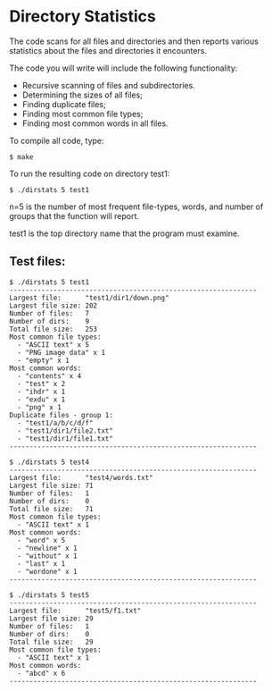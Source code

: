 # Directory Statistics

The code scans for all files and directories and then reports various statistics about the files and directories it encounters.

The code you will write will include the following functionality:
- Recursive scanning of files and subdirectories.
- Determining the sizes of all files;
- Finding duplicate files;
- Finding most common file types;
- Finding most common words in all files.

To compile all code, type:
```
$ make
```

To run the resulting code on directory test1:
```
$ ./dirstats 5 test1
```
n=5 is the number of most frequent file-types, words, and number of groups that the function will report.

test1 is the top directory name that the program must examine.

## Test files:
```
$ ./dirstats 5 test1
--------------------------------------------------------------
Largest file:      "test1/dir1/down.png"
Largest file size: 202
Number of files:   7
Number of dirs:    9
Total file size:   253
Most common file types:
  - "ASCII text" x 5
  - "PNG image data" x 1
  - "empty" x 1
Most common words:
  - "contents" x 4
  - "test" x 2
  - "ihdr" x 1
  - "exdu" x 1
  - "png" x 1
Duplicate files - group 1:
  - "test1/a/b/c/d/f"
  - "test1/dir1/file2.txt"
  - "test1/dir1/file1.txt"
--------------------------------------------------------------

$ ./dirstats 5 test4
--------------------------------------------------------------
Largest file:      "test4/words.txt"
Largest file size: 71
Number of files:   1
Number of dirs:    0
Total file size:   71
Most common file types:
  - "ASCII text" x 1
Most common words:
  - "word" x 5
  - "newline" x 1
  - "without" x 1
  - "last" x 1
  - "wordone" x 1
--------------------------------------------------------------

$ ./dirstats 5 test5
--------------------------------------------------------------
Largest file:      "test5/f1.txt"
Largest file size: 29
Number of files:   1
Number of dirs:    0
Total file size:   29
Most common file types:
  - "ASCII text" x 1
Most common words:
  - "abcd" x 6
--------------------------------------------------------------

